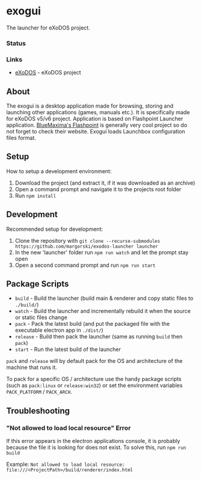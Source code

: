 # exogui
The launcher for eXoDOS project.

### Status

### Links
* [eXoDOS](https://exodos.the-eye.us) - eXoDOS project

## About
The exogui is a desktop application made for browsing, storing and launching other applications (games, manuals etc.). It is specifically made for eXoDOS v5/v6 project. Application is based on Flashpoint Launcher application. [BlueMaxima's Flashpoint](https://bluemaxima.org/flashpoint/) is generally very cool project so do not forget to check their website. Exogui loads Launchbox configuration files format.

## Setup
How to setup a development environment:
1. Download the project (and extract it, if it was downloaded as an archive)
2. Open a command prompt and navigate it to the projects root folder
3. Run ``npm install``

## Development
Recommended setup for development:
1. Clone the repository with ``git clone --recurse-submodules https://github.com/margorski/exodos-launcher launcher``
2. In the new 'launcher' folder run ``npm run watch`` and let the prompt stay open
3. Open a second command prompt and run ``npm run start``

## Package Scripts
* ``build`` - Build the launcher (build main & renderer and copy static files to ``./build/``)
* ``watch`` - Build the launcher and incrementally rebuild it when the source or static files change
* ``pack`` - Pack the latest build (and put the packaged file with the executable electron app in ``./dist/``)
* ``release`` - Build then pack the launcher (same as running ``build`` then ``pack``)
* ``start`` - Run the latest build of the launcher

``pack`` and ``release`` will by default pack for the OS and architecture of the machine that runs it.

To pack for a specific OS / architecture use the handy package scripts (such as ``pack:linux`` or ``release:win32``) or set the environment variables ``PACK_PLATFORM`` / ``PACK_ARCH``.

## Troubleshooting

### "Not allowed to load local resource" Error
If this error appears in the electron applications console, it is probably because the file it is looking for does not exist. To solve this, run ``npm run build``

Example: ``Not allowed to load local resource: file:///<ProjectPath>/build/renderer/index.html``
